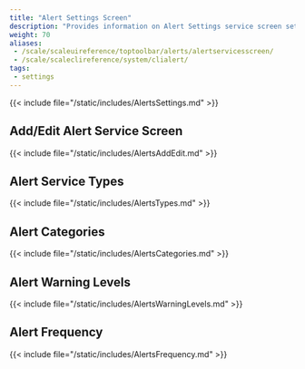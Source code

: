 ```yaml
---
title: "Alert Settings Screen"
description: "Provides information on Alert Settings service screen settings."
weight: 70
aliases:
 - /scale/scaleuireference/toptoolbar/alerts/alertservicesscreen/
 - /scale/scaleclireference/system/clialert/
tags:
 - settings
---
```


{{< include file="/static/includes/AlertsSettings.md" >}}

## Add/Edit Alert Service Screen

{{< include file="/static/includes/AlertsAddEdit.md" >}}

## Alert Service Types

{{< include file="/static/includes/AlertsTypes.md" >}}

## Alert Categories

{{< include file="/static/includes/AlertsCategories.md" >}}

## Alert Warning Levels

{{< include file="/static/includes/AlertsWarningLevels.md" >}}

## Alert Frequency

{{< include file="/static/includes/AlertsFrequency.md" >}}
